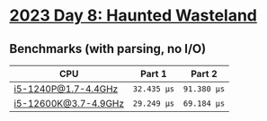 # [2023 Day 8: Haunted Wasteland](https://adventofcode.com/2023/day/8)

## Benchmarks (with parsing, no I/O)

| CPU                  | Part 1      | Part 2      |
| -------------------- | ----------- | ----------- |
| i5-1240P@1.7-4.4GHz  | `32.435 µs` | `91.380 µs` |
| i5-12600K@3.7-4.9GHz | `29.249 µs` | `69.184 µs` |
